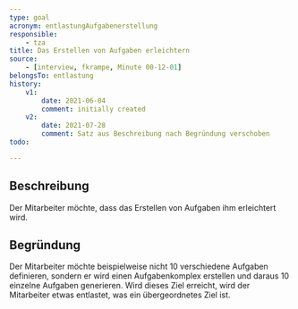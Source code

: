 ```yaml
---
type: goal
acronym: entlastungAufgabenerstellung
responsible: 
    - tza
title: Das Erstellen von Aufgaben erleichtern
source:
    - [interview, fkrampe, Minute 00-12-01]
belongsTo: entlastung
history:
    v1:
        date: 2021-06-04
        comment: initially created
    v2:
        date: 2021-07-28
        comment: Satz aus Beschreibung nach Begründung verschoben
todo:

---
```


## Beschreibung

Der Mitarbeiter möchte, dass das Erstellen von Aufgaben ihm erleichtert wird.

## Begründung

Der Mitarbeiter möchte beispielweise nicht 10 verschiedene Aufgaben definieren, sondern er wird einen Aufgabenkomplex erstellen und daraus 10 einzelne Aufgaben generieren.
Wird dieses Ziel erreicht, wird der Mitarbeiter etwas entlastet, was ein übergeordnetes Ziel ist.

